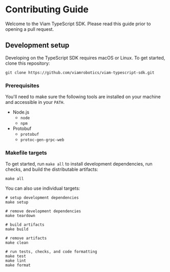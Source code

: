 # Contributing Guide

Welcome to the Viam TypeScript SDK. Please read this guide prior to opening a pull request.

## Development setup

Developing on the TypeScript SDK requires macOS or Linux. To get started, clone this repository:

```shell
git clone https://github.com/viamrobotics/viam-typescript-sdk.git
```

### Prerequisites

You'll need to make sure the following tools are installed on your machine and accessible in your `PATH`.

- Node.js
  - `node`
  - `npm`
- Protobuf
  - `protobuf`
  - `protoc-gen-grpc-web`

### Makefile targets

To get started, run `make all` to install development dependencies, run checks, and build the distributable artifacts:

```shell
make all
```

You can also use individual targets:

```shell
# setup development dependencies
make setup

# remove development dependencies
make teardown

# build artifacts
make build

# remove artifacts
make clean

# run tests, checks, and code formatting
make test
make lint
make format
```
